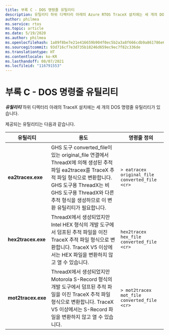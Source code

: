 ```yaml
---
title: 부록 C - DOS 명령줄 유틸리티
description: 유틸리티 하위 디렉터리 아래의 Azure RTOS TraceX 설치에는 세 개의 DOS 명령줄 유틸리티가 있습니다.
author: philmea
ms.service: rtos
ms.topic: article
ms.date: 5/19/2020
ms.author: philmea
ms.openlocfilehash: 1a89f8be7e21e416659b904f0ec5b2a3a8f666cdb9a861786e652a38564db48f
ms.sourcegitcommit: 93d716cf7e3d735b18246d659ec9ec7f82c336de
ms.translationtype: HT
ms.contentlocale: ko-KR
ms.lasthandoff: 08/07/2021
ms.locfileid: "116791553"
---
```

# <a name="appendix-c---dos-command-line-utilities"></a>부록 C - DOS 명령줄 유틸리티

***유틸리티*** 하위 디렉터리 아래의 TraceX 설치에는 세 개의 DOS 명령줄 유틸리티가 있습니다.

제공되는 유틸리티는 다음과 같습니다.

| **유틸리티**                              | **용도**                               | **명령줄 정의** |
| -------------------------------- | ----------------------------------------- | ---------------------------- |
| **ea2tracex.exe**                | GHS 도구 converted_file이 있는 original_file 연결에서 ThreadX에 의해 생성된 추적 파일 ea2tracex를 TraceX 추적 파일 형식으로 변환합니다. GHS 도구용 ThreadX는 비 GHS 도구용 ThreadX와 다른 추적 형식을 생성하므로 이 변환 유틸리티가 필요합니다. | ``` > eatracex original_file converted_file <cr> ``` | 
**hex2tracex.exe** | ThreadX에서 생성되었지만 Intel HEX 형식의 개발 도구에서 덤프된 추적 파일을 이진 TraceX 추적 파일 형식으로 변환합니다. TraceX V5 이상에서는 HEX 파일을 변환하지 않고 열 수 있습니다. | ``` hex2tracex hex_file converted_file <cr> ``` | 
**mot2tracex.exe** | ThreadX에서 생성되었지만 Motorola S-Record 형식의 개발 도구에서 덤프된 추적 파일을 이진 TraceX 추적 파일 형식으로 변환합니다. TraceX V5 이상에서는 S-Record 파일을 변환하지 않고 열 수 있습니다. | ``` > mot2tracex mot_file converted_file <cr> ```|